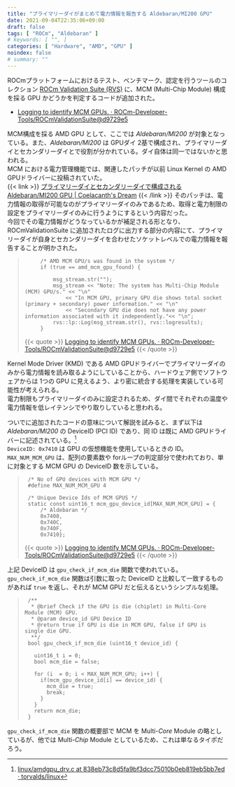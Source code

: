 ```yaml
---
title: "プライマリーダイがまとめて電力情報を報告する Aldebaran/MI200 GPU"
date: 2021-09-04T22:35:06+09:00
draft: false
tags: [ "ROCm", "Aldebaran" ]
# keywords: [ "", ]
categories: [ "Hardware", "AMD", "GPU" ]
noindex: false
# summary: ""
---
```


ROCmプラットフォームにおけるテスト、ベンチマーク、認定を行うツールのコレクション [ROCm Validation Suite (RVS)](https://github.com/ROCm-Developer-Tools/ROCmValidationSuite) に、MCM (Multi-Chip Module) 構成を採る GPU かどうかを判定するコードが追加された。  

 * [Logging to identify MCM GPUs. · ROCm-Developer-Tools/ROCmValidationSuite@d9729e5](https://github.com/ROCm-Developer-Tools/ROCmValidationSuite/commit/d9729e5be460d0b7ffdc22e8fc12ec7efc882a71)

MCM構成を採る AMD GPU として、ここでは *Aldebaran/MI200* が対象となっている。また、*Aldebaran/MI200* は GPUダイ 2基で構成され、プライマリーダイとセカンダリーダイとで役割が分かれている。ダイ自体は同一ではないかと思われる。  
MCM における電力管理機能では、関連したパッチが以前 Linux Kernel の AMD GPUドライバーに投稿されていた。  
{{< link >}} [プライマリーダイとセカンダリーダイで構成される Aldebaran/MI200 GPU | Coelacanth's Dream](/posts/2021/06/09/aldebaran-primary-secondary/) {{< /link >}}
そのパッチは、電力情報の取得が可能なのがプライマリーダイのみであるため、取得と電力制限の設定をプライマリーダイのみに行うようにするという内容だった。  
今回でその電力情報がどうなっているかが補足される形となり、ROCmValidationSuite に追加されたログに出力する部分の内容にて、プライマリーダイが自身とセカンダリーダイを合わせたソケットレベルでの電力情報を報告することが明かされた。  

 > 		    /* AMD MCM GPU/s was found in the system */
 > 		    if (true == amd_mcm_gpu_found) {
 > 		
 > 			    msg_stream.str("");
 > 			    msg_stream << "Note: The system has Multi-Chip Module (MCM) GPU/s." << "\n"
 > 				    << "In MCM GPU, primary GPU die shows total socket (primary + secondary) power information." << "\n"
 > 				    << "Secondary GPU die does not have any power information associated with it independently."<< "\n";
 > 			    rvs::lp::Log(msg_stream.str(), rvs::logresults);
 > 		    }
 >
 > {{< quote >}} [Logging to identify MCM GPUs. · ROCm-Developer-Tools/ROCmValidationSuite@d9729e5](https://github.com/ROCm-Developer-Tools/ROCmValidationSuite/commit/d9729e5be460d0b7ffdc22e8fc12ec7efc882a71#diff-7426fef04fdc89a8343fc444c42c42bfb3f15c8c11f6a6e46e6b9edcc5e616ab) {{< /quote >}}

Kernel Mode Driver (KMD) である AMD GPUドライバーでプライマリーダイのみから電力情報を読み取るようにしていることから、ハードウェア側でソフトウェアからは 1つの GPU に見えるよう、より密に統合する処理を実装している可能性が考えられる。  
電力制限もプライマリーダイのみに設定されるため、ダイ間でそれぞれの温度や電力情報を低レイテンシでやり取りしていると思われる。  

ついでに追加されたコードの意味について解説を試みると、まず以下は *Aldebaran/MI200* の DeviceID (PCI ID) であり、同 ID は既に AMD GPUドライバーに記述されている。[^alde-dev_id]  
`DeviceID: 0x7410` は GPU の仮想機能を使用しているときの ID。  
`MAX_NUM_MCM_GPU` は、配列の要素数や forループの判定部分で使われており、単に対象とする MCM GPU の DeviceID 数を示している。  

[^alde-dev_id]: [linux/amdgpu_drv.c at 838eb73c8d5fa9bf3dcc75010b0eb819eb5bb7ed · torvalds/linux](https://github.com/torvalds/linux/blob/838eb73c8d5fa9bf3dcc75010b0eb819eb5bb7ed/drivers/gpu/drm/amd/amdgpu/amdgpu_drv.c#L1185)

 > 		/* No of GPU devices with MCM GPU */
 > 		#define MAX_NUM_MCM_GPU 4
 > 		
 > 		/* Unique Device Ids of MCM GPUS */
 > 		static const uint16_t mcm_gpu_device_id[MAX_NUM_MCM_GPU] = {
 > 			/* Aldebaran */
 > 			0x7408,
 > 			0x740C,
 > 			0x740F,
 > 			0x7410};
 >
 > {{< quote >}} [Logging to identify MCM GPUs. · ROCm-Developer-Tools/ROCmValidationSuite@d9729e5](https://github.com/ROCm-Developer-Tools/ROCmValidationSuite/commit/d9729e5be460d0b7ffdc22e8fc12ec7efc882a71#diff-85704b00078c3d83f49dd09ee32cd2d4a2ed2f8f88e96e94d74c5e694ebe8a6b) {{< /quote >}}

上記 DeviceID は `gpu_check_if_mcm_die` 関数で使われている。`gpu_check_if_mcm_die` 関数は引数に取った DeviceID と比較して一致するものがあれば `true` を返し、それが MCM GPU だと伝えるというシンプルな処理。  

 > 		/**
 > 		 * @brief Check if the GPU is die (chiplet) in Multi-Core Module (MCM) GPU.
 > 		 * @param device_id GPU Device ID
 > 		 * @return true if GPU is die in MCM GPU, false if GPU is single die GPU.
 > 		 **/
 > 		bool gpu_check_if_mcm_die (uint16_t device_id) {
 > 		
 > 		  uint16_t i = 0;
 > 		  bool mcm_die = false;
 > 		
 > 		  for (i  = 0; i < MAX_NUM_MCM_GPU; i++) {
 > 		    if(mcm_gpu_device_id[i] == device_id) {
 > 		      mcm_die = true;
 > 		      break;
 > 		    }
 > 		  }
 > 		  return mcm_die;
 > 		}

`gpu_check_if_mcm_die` 関数の概要部で MCM を Multi-*Core* Module の略としているが、他では Multi-*Chip* Module としているため、これは単なるタイポだろう。  

